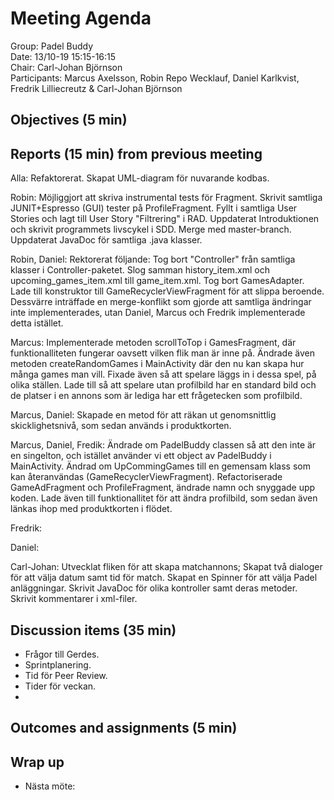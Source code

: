 # Meeting Agenda
Group: Padel Buddy  
Date: 13/10-19 15:15-16:15  
Chair: Carl-Johan Björnson  
Participants: Marcus Axelsson, Robin Repo Wecklauf, Daniel Karlkvist, Fredrik Lilliecreutz & Carl-Johan Björnson

## Objectives (5 min)

## Reports (15 min) from previous meeting

Alla: Refaktorerat. Skapat UML-diagram för nuvarande kodbas.

Robin: Möjliggjort att skriva instrumental tests för Fragment. Skrivit samtliga JUNIT+Espresso (GUI) tester på ProfileFragment. Fyllt i samtliga User Stories och lagt till User Story "Filtrering" i RAD. Uppdaterat Introduktionen och skrivit programmets livscykel i SDD. Merge med master-branch. Uppdaterat JavaDoc för samtliga .java klasser. 

Robin, Daniel: Rektorerat följande: Tog bort "Controller" från samtliga klasser i Controller-paketet. Slog samman history_item.xml och upcoming_games_item.xml till game_item.xml. Tog bort GamesAdapter. Lade till konstruktor till GameRecyclerViewFragment för att slippa beroende. Dessvärre inträffade en merge-konflikt som gjorde att samtliga ändringar inte implementerades, utan Daniel, Marcus och Fredrik implementerade detta istället.

Marcus: Implementerade metoden scrollToTop i GamesFragment, där funktionalliteten fungerar oavsett vilken flik man är inne på. Ändrade även metoden createRandomGames i MainActivity där den nu kan skapa hur många games man vill. Fixade även så att spelare läggs in i dessa spel, på olika ställen. Lade till så att spelare utan profilbild har en standard bild och de platser i en annons som är lediga har ett frågetecken som profilbild.

Marcus, Daniel: Skapade en metod för att räkan ut genomsnittlig skicklighetsnivå, som sedan används i produktkorten.

Marcus, Daniel, Fredik: Ändrade om PadelBuddy classen så att den inte är en singelton, och istället använder vi ett object av PadelBuddy i MainActivity. Ändrad om UpCommingGames till en gemensam klass som kan återanvändas (GameRecyclerViewFragment). Refactoriserade GameAdFragment och ProfileFragment, ändrade namn och snyggade upp koden. Lade även till funktionallitet för att ändra profilbild, som sedan även länkas ihop med produktkorten i flödet. 

Fredrik:

Daniel:

Carl-Johan: Utvecklat fliken för att skapa matchannons; Skapat två dialoger för att välja datum samt tid för match. Skapat en Spinner för att välja Padel anläggningar. Skrivit JavaDoc för olika kontroller samt deras metoder. Skrivit kommentarer i xml-filer. 
 
## Discussion items (35 min)
- Frågor till Gerdes.
- Sprintplanering.
- Tid för Peer Review.
- Tider för veckan.
- 

## Outcomes and assignments (5 min)


## Wrap up

- Nästa möte: 
